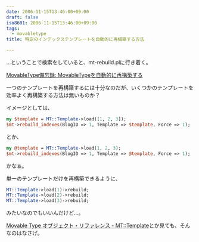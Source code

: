 ```yaml
---
date: 2006-11-15T13:46:00+09:00
draft: false
iso8601: 2006-11-15T13:46:00+09:00
tags:
  - movabletype
title: 特定のインデックステンプレートを自動的に再構築する方法

---
```


…ということで検索をしていると、mt-rebuild.plに行き着く。

<a href="http://bizcaz.com/archives/2006/08/09-221138.php">MovableType備忘録: MovableTypeを自動的に再構築する</a>

一つのテンプレートを再構築するには十分なのだが、いくつかのテンプレートを効率よく再構築する方法は無いものか？

イメージとしては、

```perl
my $template = MT::Template->load([1, 2, 3]);
$mt->rebuild_indexes(BlogID => 1, Template => $template, Force => 1);
```

とか、

```perl
my @template = MT::Template->load(1, 2, 3);
$mt->rebuild_indexes(BlogID => 1, Template => @template, Force => 1);
```

かなぁ。


単一のテンプレートだけを再構築できるように、

```perl
MT::Template->load(1)->rebuild;
MT::Template->load(2)->rebuild;
MT::Template->load(3)->rebuild;
```

みたいなのでもいいんだけど…。

<a href="http://www.sixapart.jp/movabletype/manual/object_reference/archives/mt_template.html">Movable Type オブジェクト・リファレンス - MT::Template</a>とか見ても、そんなのはなさげ。
